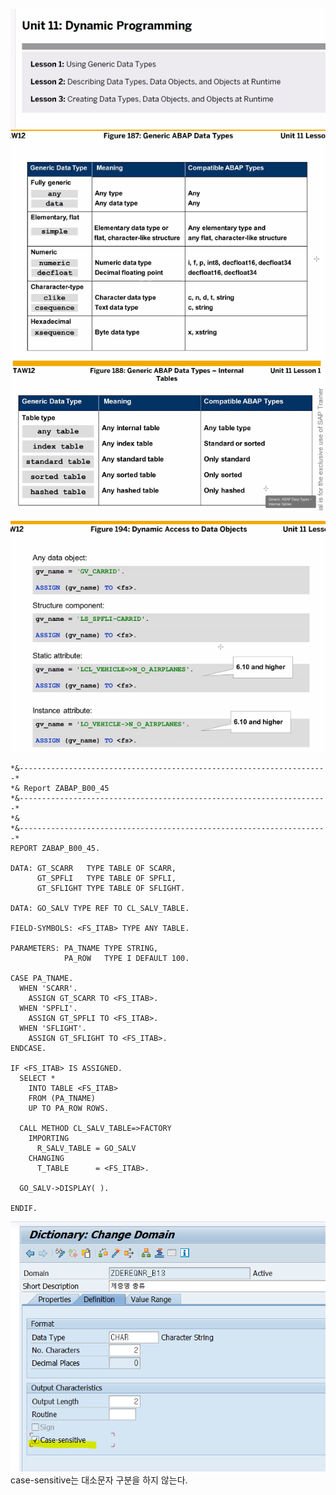 ![image-20240828095922640](./../img/image-20240828095922640.png)
![image-20240828100016887](./../img/image-20240828100016887.png)
![image-20240828100256090](./../img/image-20240828100256090.png)

![image-20240828100358291](./../img/image-20240828100358291.png)
```ABAP
*&---------------------------------------------------------------------*
*& Report ZABAP_B00_45
*&---------------------------------------------------------------------*
*&
*&---------------------------------------------------------------------*
REPORT ZABAP_B00_45.

DATA: GT_SCARR   TYPE TABLE OF SCARR,
      GT_SPFLI   TYPE TABLE OF SPFLI,
      GT_SFLIGHT TYPE TABLE OF SFLIGHT.

DATA: GO_SALV TYPE REF TO CL_SALV_TABLE.

FIELD-SYMBOLS: <FS_ITAB> TYPE ANY TABLE.

PARAMETERS: PA_TNAME TYPE STRING,
            PA_ROW   TYPE I DEFAULT 100.

CASE PA_TNAME.
  WHEN 'SCARR'.
    ASSIGN GT_SCARR TO <FS_ITAB>.
  WHEN 'SPFLI'.
    ASSIGN GT_SPFLI TO <FS_ITAB>.
  WHEN 'SFLIGHT'.
    ASSIGN GT_SFLIGHT TO <FS_ITAB>.
ENDCASE.

IF <FS_ITAB> IS ASSIGNED.
  SELECT *
    INTO TABLE <FS_ITAB>
    FROM (PA_TNAME)
    UP TO PA_ROW ROWS.

  CALL METHOD CL_SALV_TABLE=>FACTORY
    IMPORTING
      R_SALV_TABLE = GO_SALV
    CHANGING
      T_TABLE      = <FS_ITAB>.

  GO_SALV->DISPLAY( ).

ENDIF.
```

![image-20240829095819777](./../img/image-20240829095819777.png)
case-sensitive는 대소문자 구분을 하지 않는다.
